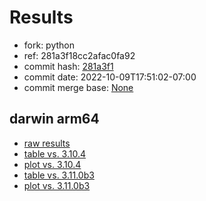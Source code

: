 # Results

- fork: python
- ref: 281a3f18cc2afac0fa92
- commit hash: [281a3f1](https://github.com/python/cpython/commit/281a3f1)
- commit date: 2022-10-09T17:51:02-07:00
- commit merge base: [None](https://github.com/python/cpython/commit/None)

## darwin arm64

- [raw results](bm-20221009-darwin-arm64-python-281a3f18cc2afac0fa92-3.12.0a0-281a3f1.json)
- [table vs. 3.10.4](bm-20221009-darwin-arm64-python-281a3f18cc2afac0fa92-3.12.0a0-281a3f1-vs-3.10.4.md)
- [plot vs. 3.10.4](bm-20221009-darwin-arm64-python-281a3f18cc2afac0fa92-3.12.0a0-281a3f1-vs-3.10.4.png)
- [table vs. 3.11.0b3](bm-20221009-darwin-arm64-python-281a3f18cc2afac0fa92-3.12.0a0-281a3f1-vs-3.11.0b3.md)
- [plot vs. 3.11.0b3](bm-20221009-darwin-arm64-python-281a3f18cc2afac0fa92-3.12.0a0-281a3f1-vs-3.11.0b3.png)

